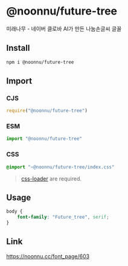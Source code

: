 # @noonnu/future-tree
미래나무 - 네이버 클로바 AI가 만든 나눔손글씨 글꼴

## Install
```sh
npm i @noonnu/future-tree
```
## Import
### CJS
```js
require("@noonnu/future-tree")
```
### ESM
```js
import "@noonnu/future-tree"
```
### CSS 
```css
@import "~@noonnu/future-tree/index.css"
```
> [css-loader](https://github.com/webpack-contrib/css-loader) are required.

## Usage
```css
body {
    font-family: "Future_tree", serif;
}
```

## Link
https://noonnu.cc/font_page/603